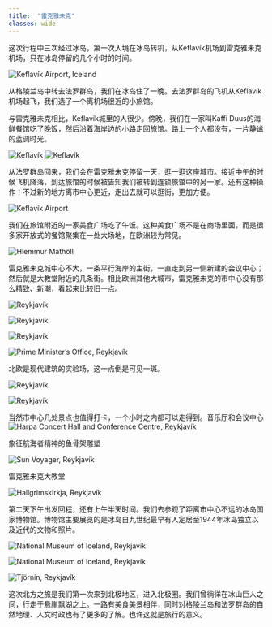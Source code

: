 ```yaml
---
title:  "雷克雅未克"
classes: wide
---
```


这次行程中三次经过冰岛，第一次入境在冰岛转机，从Keflavík机场到雷克雅未克机场，只在冰岛停留的几个小时的时间。

![Keflavík Airport, Iceland](https://ik.imagekit.io/wavelet/2019-Greenland/tr:n-blogs_w/MVIMG_20190628_063536.jpg)

从格陵兰岛中转去法罗群岛，我们在冰岛住了一晚。去法罗群岛的飞机从Keflavík机场起飞，我们选了一个离机场很近的小旅馆。

与雷克雅未克相比，Keflavík城里的人很少。傍晚，我们在一家叫Kaffi Duus的海鲜餐馆吃了晚饭，然后沿着海岸边的小路走回旅馆。路上一个人都没有，一片静谧的蓝调时光。

![Keflavík](https://ik.imagekit.io/wavelet/2019-Iceland/tr:n-blogs_h/IMG_20190702_204025.jpg)
![Keflavík](https://ik.imagekit.io/wavelet/2019-Iceland/tr:n-blogs_w/IMG_20190702_225644.jpg)

从法罗群岛回来，我们会在雷克雅未克停留一天，逛一逛这座城市。接近中午的时候飞机降落，到达旅馆的时候被告知我们被转到连锁旅馆中的另一家。还有这种操作！不过新的地方离市中心更近，走出去就可以逛街，更加方便。

![Keflavík Airport](https://ik.imagekit.io/wavelet/2019-Iceland/tr:n-blogs_w/IMG_20190708_095053.jpg)

我们在旅馆附近的一家美食广场吃了午饭。这种美食广场不是在商场里面，而是很多家开放式的餐馆聚集在一处大场地，在欧洲较为常见。

![Hlemmur Mathöll](https://ik.imagekit.io/wavelet/2019-Iceland/tr:n-blogs_w/IMG_20190708_115032.jpg)

雷克雅未克城中心不大，一条平行海岸的主街，一直走到另一侧新建的会议中心；然后就是大教堂附近的几条街。相比欧洲其他大城市，雷克雅未克的市中心没有那么精致、新潮，看起来比较旧一点。

![Reykjavík](https://ik.imagekit.io/wavelet/2019-Iceland/tr:n-blogs_h/IMG_20190708_132318.jpg)

![Reykjavík](https://ik.imagekit.io/wavelet/2019-Iceland/tr:n-blogs_h/IMG_20190708_155108-Edit.jpg)

![Reykjavík](https://ik.imagekit.io/wavelet/2019-Iceland/tr:n-blogs_h/IMG_20190708_133422.jpg)

![Prime Minister’s Office, Reykjavík](https://ik.imagekit.io/wavelet/2019-Iceland/tr:n-blogs_w/IMG_20190708_135929.jpg)

北欧是现代建筑的实验场，这一点倒是可见一斑。

![Reykjavík](https://ik.imagekit.io/wavelet/2019-Iceland/tr:n-blogs_h/IMG_20190708_140321.jpg)

![Reykjavík](https://ik.imagekit.io/wavelet/2019-Iceland/tr:n-blogs_h/IMG_20190708_140339.jpg)

当然市中心几处景点也值得打卡，一个小时之内都可以走得到。音乐厅和会议中心
![Harpa Concert Hall and Conference Centre, Reykjavík](https://ik.imagekit.io/wavelet/2019-Iceland/tr:n-blogs_w/IMG_20190708_141521.jpg)

象征航海者精神的鱼骨架雕塑

![Sun Voyager, Reykjavík](https://ik.imagekit.io/wavelet/2019-Iceland/tr:n-blogs_w/IMG_20190708_144113.jpg)

雷克雅未克大教堂

![Hallgrimskirkja, Reykjavík](https://ik.imagekit.io/wavelet/2019-Iceland/tr:n-blogs_h/IMG_20190708_155759-Edit.jpg)

第二天下午出发回程，还有上午半天时间。我们去参观了距离市中心不远的冰岛国家博物馆。博物馆主要展览的是冰岛自九世纪最早有人定居至1944年冰岛独立以及近代的文物和照片。

![National Museum of Iceland, Reykjavík](https://ik.imagekit.io/wavelet/2019-Iceland/tr:n-blogs_w/IMG_20190709_112102.jpg)

![National Museum of Iceland, Reykjavík](https://ik.imagekit.io/wavelet/2019-Iceland/tr:n-blogs_w/IMG_20190709_112938.jpg)

![Tjörnin, Reykjavík](https://ik.imagekit.io/wavelet/2019-Iceland/tr:n-blogs_w/00000IMG_00000_BURST20190709115545588_COVER.jpg)

这次北方之旅是我们第一次来到北极地区，进入北极圈。我们曾徜徉在冰山巨人之间，行走于悬崖飘湖之上。一路有美食美景相伴，同时对格陵兰岛和法罗群岛的自然地理、人文时政也有了更多的了解。也许这就是旅行的意义。